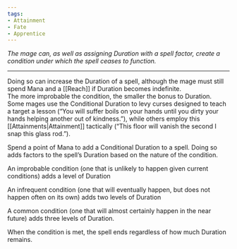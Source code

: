 ```yaml
---
tags:
- Attainment
- Fate
- Apprentice
---
```


_The mage can, as well as assigning Duration with a spell factor, create a condition under which the spell ceases to function._

---

Doing so can increase the Duration of a spell, although the mage must still spend Mana and a [[Reach]] if Duration becomes indefinite.\
The more improbable the condition, the smaller the bonus to Duration. Some mages use the Conditional Duration to levy curses designed to teach a target a lesson (“You will suffer boils on your hands until you dirty your hands helping another out of kindness.”), while others employ this [[Attainments|Attainment]] tactically (“This floor will vanish the second I snap this glass rod.”).

Spend a point of Mana to add a Conditional Duration to a spell. Doing so adds factors to the spell’s Duration based on the nature of the condition.

An improbable condition (one that is unlikely to happen given current conditions) adds a level of Duration

An infrequent condition (one that will eventually happen, but does not happen often on its own) adds two levels of Duration

A common condition (one that will almost certainly happen in the near future) adds three levels of Duration.

When the condition is met, the spell ends regardless of how much Duration remains.